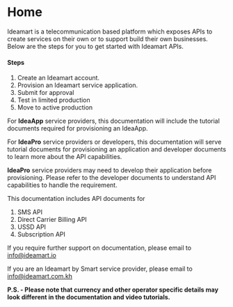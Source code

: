 ﻿# Home

Ideamart is a telecommunication based platform which exposes APIs to create services on their own or to support build their own businesses. Below are the steps for you to get started with Ideamart APIs.

#### Steps

1.  Create an Ideamart account.
2.  Provision an Ideamart service application.
3.  Submit for approval
4.  Test in limited production
5.  Move to active production

For **IdeaApp** service providers, this documentation will include the tutorial documents required for provisioning an IdeaApp.

For **IdeaPro** service providers or developers, this documentation will serve tutorial documents for provisioning an application and developer documents to learn more about the API capabilities.

**IdeaPro** service providers may need to develop their application before provisioning. Please refer to the developer documents to understand API capabilities to handle the requirement.

This documentation includes API documents for

1.  SMS API
2.  Direct Carrier Billing API
3.  USSD API
4.  Subscription API

If you require further support on documentation, please email to info@ideamart.io

If you are an Ideamart by Smart service provider, please email to info@ideamart.com.kh

**P.S. - Please note that currency and other operator specific details may look different in the documentation and video tutorials.**

